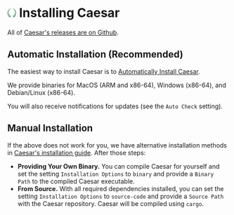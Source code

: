 # <img src="../images/icon.png" width=20> Installing Caesar

All of [Caesar's releases are on Github](https://github.com/moves-rwth/caesar/releases).

## Automatic Installation (Recommended)

The easiest way to install Caesar is to [Automatically Install Caesar](command:caesar.checkUpdate).

We provide binaries for MacOS (ARM and x86-64), Windows (x86-64), and Debian/Linux (x86-64).

You will also receive notifications for updates (see the `Auto Check` setting).

## Manual Installation

If the above does not work for you, we have alternative installation methods in [Caesar's installation guide](https://www.caesarverifier.org/docs/getting-started/installation).
After those steps:

* **Providing Your Own Binary.** You can compile Caesar for yourself and set the setting `Installation Options` to `binary` and provide a `Binary Path` to the compiled Caesar executable.
* **From Source.** With all required dependencies installed, you can set the setting `Installation Options` to `source-code` and provide a `Source Path` with the Caesar repository. Caesar will be compiled using `cargo`.
